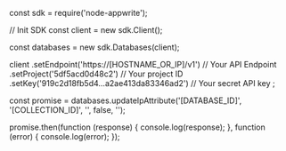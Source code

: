 const sdk = require('node-appwrite');

// Init SDK
const client = new sdk.Client();

const databases = new sdk.Databases(client);

client
    .setEndpoint('https://[HOSTNAME_OR_IP]/v1') // Your API Endpoint
    .setProject('5df5acd0d48c2') // Your project ID
    .setKey('919c2d18fb5d4...a2ae413da83346ad2') // Your secret API key
;

const promise = databases.updateIpAttribute('[DATABASE_ID]', '[COLLECTION_ID]', '', false, '');

promise.then(function (response) {
    console.log(response);
}, function (error) {
    console.log(error);
});